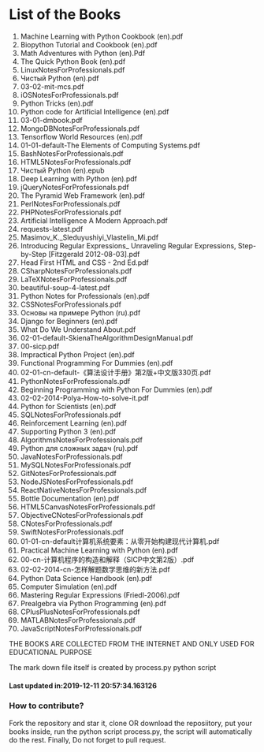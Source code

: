 # List of the Books
1. Machine Learning with Python Cookbook (en).pdf
2. Biopython Tutorial and Cookbook (en).pdf
3. Math Adventures with Python (en).Pdf
4. The Quick Python Book (en).pdf
5. LinuxNotesForProfessionals.pdf
6. Чистый Python (en).pdf
7. 03-02-mit-mcs.pdf
8. iOSNotesForProfessionals.pdf
9. Python Tricks (en).pdf
10. Python code for Artificial Intelligence (en).pdf
11. 03-01-dmbook.pdf
12. MongoDBNotesForProfessionals.pdf
13. Tensorflow World Resources (en).pdf
14. 01-01-default-The Elements of Computing Systems.pdf
15. BashNotesForProfessionals.pdf
16. HTML5NotesForProfessionals.pdf
17. Чистый Python (en).epub
18. Deep Learning with Python (en).pdf
19. jQueryNotesForProfessionals.pdf
20. The Pyramid Web Framework (en).pdf
21. PerlNotesForProfessionals.pdf
22. PHPNotesForProfessionals.pdf
23. Artificial Intelligence A Modern Approach.pdf
24. requests-latest.pdf
25. Masimov_K._Sleduyushiyi_Vlastelin_Mi.pdf
26. Introducing Regular Expressions_ Unraveling Regular Expressions, Step-by-Step [Fitzgerald 2012-08-03].pdf
27. Head First HTML and CSS - 2nd Ed.pdf
28. CSharpNotesForProfessionals.pdf
29. LaTeXNotesForProfessionals.pdf
30. beautiful-soup-4-latest.pdf
31. Python Notes for Professionals (en).pdf
32. CSSNotesForProfessionals.pdf
33. Основы на примере Python (ru).pdf
34. Django for Beginners (en).pdf
35. What Do We Understand About.pdf
36. 02-01-default-SkienaTheAlgorithmDesignManual.pdf
37. 00-sicp.pdf
38. Impractical Python Project (en).pdf
39. Functional Programming For Dummies (en).pdf
40. 02-01-cn-default-《算法设计手册》第2版+中文版330页.pdf
41. PythonNotesForProfessionals.pdf
42. Beginning Programming with Python For Dummies (en).pdf
43. 02-02-2014-Polya-How-to-solve-it.pdf
44. Python for Scientists (en).pdf
45. SQLNotesForProfessionals.pdf
46. Reinforcement Learning (en).pdf
47. Supporting Python 3 (en).pdf
48. AlgorithmsNotesForProfessionals.pdf
49. Python для сложных задач (ru).pdf
50. JavaNotesForProfessionals.pdf
51. MySQLNotesForProfessionals.pdf
52. GitNotesForProfessionals.pdf
53. NodeJSNotesForProfessionals.pdf
54. ReactNativeNotesForProfessionals.pdf
55. Bottle Documentation (en).pdf
56. HTML5CanvasNotesForProfessionals.pdf
57. ObjectiveCNotesForProfessionals.pdf
58. CNotesForProfessionals.pdf
59. SwiftNotesForProfessionals.pdf
60. 01-01-cn-default计算机系统要素：从零开始构建现代计算机.pdf
61. Practical Machine Learning with Python (en).pdf
62. 00-cn-计算机程序的构造和解释（SICP中文第2版）.pdf
63. 02-02-2014-cn-怎样解题数学思维的新方法.pdf
64. Python Data Science Handbook (en).pdf
65. Computer Simulation (en).pdf
66. Mastering Regular Expressions (Friedl-2006).pdf
67. Prealgebra via Python Programming (en).pdf
68. CPlusPlusNotesForProfessionals.pdf
69. MATLABNotesForProfessionals.pdf
70. JavaScriptNotesForProfessionals.pdf



THE BOOKS ARE COLLECTED FROM THE INTERNET AND ONLY USED FOR EDUCATIONAL PURPOSE

The mark down file itself is created by process.py python script


 #### Last updated in:2019-12-11 20:57:34.163126
### How to contribute?
Fork the repository and star it, clone OR download the reposiitory, put your books inside, run the python script process.py, the script will automatically do the rest. Finally, Do not forget to pull request.

